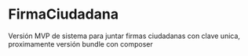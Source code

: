FirmaCiudadana
==============

Versión MVP de sistema para juntar firmas ciudadanas con clave unica, proximamente versión bundle con composer